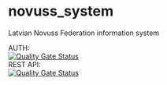 # novuss_system
Latvian Novuss Federation information system

AUTH:
</br>
[![Quality Gate Status](https://sonarcloud.io/api/project_badges/measure?project=novuss_system_auth&metric=alert_status)](https://sonarcloud.io/summary/new_code?id=novuss_system_auth)
</br>
REST API:
</br>
[![Quality Gate Status](https://sonarcloud.io/api/project_badges/measure?project=novuss_system_rest&metric=alert_status)](https://sonarcloud.io/summary/new_code?id=novuss_system_rest)
